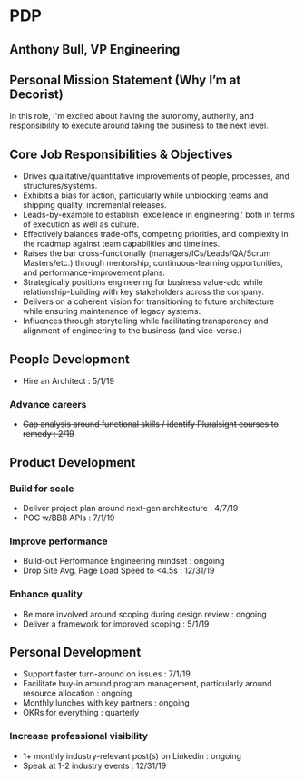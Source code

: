 # PDP

## Anthony Bull, VP Engineering

## Personal Mission Statement (Why I’m at Decorist)

In this role, I'm excited about having the autonomy, authority, and responsibility to execute around taking the business to the next level.

## Core Job Responsibilities & Objectives

* Drives qualitative/quantitative improvements of people, processes, and structures/systems.
* Exhibits a bias for action, particularly while unblocking teams and shipping quality, incremental releases. 
* Leads-by-example to establish 'excellence in engineering,' both in terms of execution as well as culture.
* Effectively balances trade-offs, competing priorities, and complexity in the roadmap against team capabilities and timelines.
* Raises the bar cross-functionally (managers/ICs/Leads/QA/Scrum Masters/etc.) through mentorship, continuous-learning opportunities, and performance-improvement plans.
* Strategically positions engineering for business value-add while relationship-building with key stakeholders across the company.
* Delivers on a coherent vision for transitioning to future architecture while ensuring maintenance of legacy systems.
* Influences through storytelling while facilitating transparency and alignment of engineering to the business (and vice-verse.)

## People Development

* Hire an Architect : 5/1/19

### Advance careers

* ~~Gap analysis around functional skills / identify Pluralsight courses to remedy : 2/19~~

## Product Development

### Build for scale

* Deliver project plan around next-gen architecture : 4/7/19
* POC w/BBB APIs : 7/1/19

### Improve performance

* Build-out Performance Engineering mindset : ongoing
* Drop Site Avg. Page Load Speed to <4.5s : 12/31/19

### Enhance quality

* Be more involved around scoping during design review : ongoing
* Deliver a framework for improved scoping : 5/1/19

## Personal Development

* Support faster turn-around on issues : 7/1/19
* Facilitate buy-in around program management, particularly around resource allocation : ongoing
* Monthly lunches with key partners : ongoing
* OKRs for everything : quarterly

### Increase professional visibility

* 1+ monthly industry-relevant post(s) on Linkedin : ongoing
* Speak at 1-2 industry events : 12/31/19
